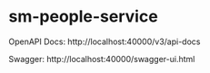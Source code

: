 # sm-people-service

OpenAPI Docs: http://localhost:40000/v3/api-docs

Swagger: http://localhost:40000/swagger-ui.html